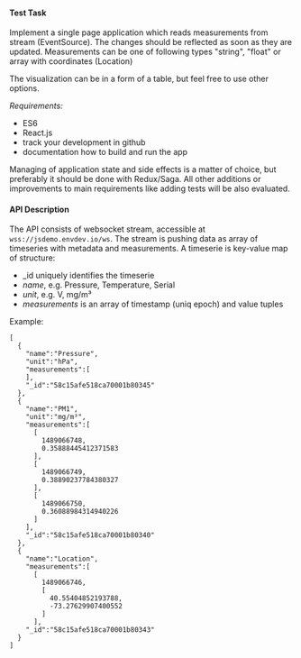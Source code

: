 #### Test Task

Implement a single page application which reads measurements from stream (EventSource). The changes should be reflected as soon as they are updated. Measurements can be one of following types "string", "float" or array with coordinates (Location)

The visualization can be in a form of a table, but feel free to use other options.

_Requirements:_
- ES6
- React.js
- track your development in github
- documentation how to build and run the app

Managing of application state and side effects is a matter of choice, but preferably it should be done with Redux/Saga.
All other additions or improvements to main requirements like adding tests will be also evaluated. 

#### API Description

The API consists of websocket stream, accessible at ```wss://jsdemo.envdev.io/ws```. The stream is pushing data as array of timeseries with metadata and measurements. A timeserie is key-value map of structure:

- _id uniquely identifies the timeserie
- _name_, e.g. Pressure, Temperature, Serial
- _unit_, e.g. V, mg/m³
- _measurements_ is an array of timestamp (uniq epoch) and value tuples

Example:
```
[
  {
    "name":"Pressure",
    "unit":"hPa",
    "measurements":[
    ],
    "_id":"58c15afe518ca70001b80345"
  },
  {
    "name":"PM1",
    "unit":"mg/m³",
    "measurements":[
      [
        1489066748,
        0.35888445412371583
      ],
      [
        1489066749,
        0.38890237784380327
      ],
      [
        1489066750,
        0.36088984314940226
      ]
    ],
    "_id":"58c15afe518ca70001b80340"
  },
  {
    "name":"Location",
    "measurements":[
      [
        1489066746,
        [
          40.55404852193788,
          -73.27629907400552
        ]
      ],
    "_id":"58c15afe518ca70001b80343"
  }
]
```

